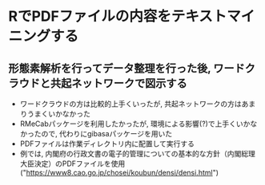 # RでPDFファイルの内容をテキストマイニングする
## 形態素解析を行ってデータ整理を行った後, ワードクラウドと共起ネットワークで図示する
* ワードクラウドの方は比較的上手くいったが, 共起ネットワークの方はあまりうまくいかなかった
* RMeCabパッケージを利用したかったが, 環境による影響(?)で上手くいかなかったので, 代わりにgibasaパッケージを用いた
* PDFファイルは作業ディレクトリ内に配置して実行する
* 例では, 内閣府の行政文書の電子的管理についての基本的な方針（内閣総理大臣決定）のPDFファイルを使用("https://www8.cao.go.jp/chosei/koubun/densi/densi.html")
